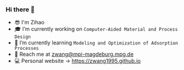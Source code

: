 ### Hi there :wave:
- :sunglasses: I'm Zihao
- :mortar_board: I’m currently working on `Computer-Aided Material and Process Design`
- :bookmark_tabs: I’m currently learning `Modeling and Optimization of Adsorption Processes`
- :e-mail: Reach me at zwang@mpi-magdeburg.mpg.de
- :computer: Personal website -> https://zwang1995.github.io
